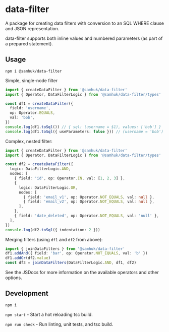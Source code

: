 # data-filter

A package for creating data filters with conversion to an SQL WHERE clause and JSON representation.

data-filter supports both inline values and numbered parameters (as part of a prepared statement).

## Usage

`npm i @samhuk/data-filter`

Simple, single-node filter

```typescript
import { createDataFilter } from '@samhuk/data-filter'
import { Operator, DataFilterLogic } from '@samhuk/data-filter/types'

const df1 = createDataFilter({
  field: 'username',
  op: Operator.EQUALS,
  val: 'bob',
})
console.log(df1.toSql()) // { sql: (username = $1), values: ['bob'] }
console.log(df1.toSql({ useParameters: false })) // (username = 'bob')
```

Complex, nested filter:

```typescript
import { createDataFilter } from '@samhuk/data-filter'
import { Operator, DataFilterLogic } from '@samhuk/data-filter/types'

const df2 = createDataFilter({
  logic: DataFilterLogic.AND,
  nodes: [
    { field: 'id', op: Operator.IN, val: [1, 2, 3] },
    {
      logic: DataFilterLogic.OR,
      nodes: [
        { field: 'email_v1', op: Operator.NOT_EQUALS, val: null },
        { field: 'email_v2', op: Operator.NOT_EQUALS, val: null },
      ],
    },
    { field: 'date_deleted', op: Operator.NOT_EQUALS, val: 'null' },
  ],
})
console.log(df2.toSql({ indentation: 2 }))
```

Merging filters (using `df1` and `df2` from above):

```typescript
import { joinDataFilters } from '@samhuk/data-filter'
df1.addAnd({ field: 'bar', op: Operator.NOT_EQUALS, val: 'b' })
df1.addOr(df2.value)
const df3 = joinDataFilters(DataFilterLogic.AND, df1, df2)
```

See the JSDocs for more information on the available operators and other options.

## Development

`npm i`

`npm start` - Start a hot reloading tsc build.

`npm run check` - Run linting, unit tests, and tsc build.